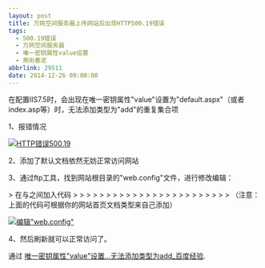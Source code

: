 ```yaml
---
layout: post
title: 万网空间服务器上传网站后出现HTTP500.19错误
tags:
  - 500.19错误
  - 万网空间服务器
  - 唯一密钥属性value设置
  - 燕衔春泥
abbrlink: 29511
date: 2014-12-26 00:00:00
---
```


<!-- build time:Sat Jun 23 2018 12:05:15 GMT+0800 (中国标准时间) -->

在配置IIS7.5时，会出现在唯一密钥属性"value"设置为"default.aspx"（或者index.asp等）时，无法添加类型为"add"的重复集合项

1、报错情况

[![HTTP错误500.19](http://image.bmqy.net/uploads/2014/12/e1fe9925bc315c60bfb853a68eb1cb134954774d.jpg)](http://jingyan.baidu.com/article/20095761a4e051cb0721b41c.html)

2、添加了默认文档依然无妨正常访问网站

3、通过ftp工具，找到网站根目录的"web.config"文件，进行修改编辑：
<div class="content-list-text">  
> 在<files>与</files>之间加入代码  
>  
>  
> <clear />  
>  
>  
> <add value="index.php" />  
>  
>  
> <add value="Default.htm" />  
>  
>  
> <add value="index.htm" />  
>  
>  
> <add value="index.html" />  
>  
>  
> <add value="iisstart.htm" />  
>  
>  
> <add value="default.aspx" />  
>  
>  
> （注意：上面的代码可根据你的网站首页文档类型来自己添加）  
</div>

[![编辑"web.config"](http://image.bmqy.net/uploads/2014/12/bf096b63f6246b603b29893de8f81a4c510fa257.jpg)](http://jingyan.baidu.com/article/20095761a4e051cb0721b41c.html)

4、然后刷新就可以正常访问了。

通过 [唯一密钥属性"value"设置...无法添加类型为add_百度经验](http://jingyan.baidu.com/article/20095761a4e051cb0721b41c.html).
<!-- rebuild by neat -->